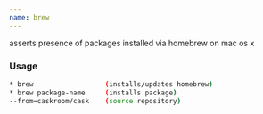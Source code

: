 ```yaml
---
name: brew
---
```

asserts presence of packages installed via homebrew on mac os x


### Usage

```bash
* brew                  (installs/updates homebrew)
* brew package-name     (installs package)
--from=caskroom/cask    (source repository)
```
